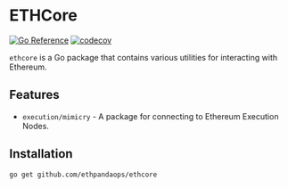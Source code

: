 # ETHCore

[![Go Reference](https://pkg.go.dev/badge/github.com/ethpandaops/ethcore.svg)](https://pkg.go.dev/github.com/ethpandaops/ethcore)
[![codecov](https://codecov.io/gh/ethpandaops/ethcore/graph/badge.svg?token=N85VGIQM3V)](https://codecov.io/gh/ethpandaops/ethcore)

`ethcore` is a Go package that contains various utilities for interacting with Ethereum.

## Features

- `execution/mimicry` - A package for connecting to Ethereum Execution Nodes.

## Installation

```bash
go get github.com/ethpandaops/ethcore
```
